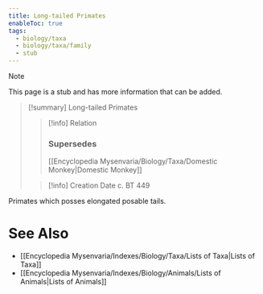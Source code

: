 ```yaml
---
title: Long-tailed Primates
enableToc: true
tags:
  - biology/taxa
  - biology/taxa/family
  - stub
---
```


> [!note]
> This page is a stub and has more information that can be added.

> [!summary] Long-tailed Primates
> > [!info] Relation
> > ### Supersedes 
> > [[Encyclopedia Mysenvaria/Biology/Taxa/Domestic Monkey|Domestic Monkey]]
>
> > [!info] Creation Date
> > c. BT 449

Primates which posses elongated posable tails.

# See Also
- [[Encyclopedia Mysenvaria/Indexes/Biology/Taxa/Lists of Taxa|Lists of Taxa]]
- [[Encyclopedia Mysenvaria/Indexes/Biology/Animals/Lists of Animals|Lists of Animals]]
